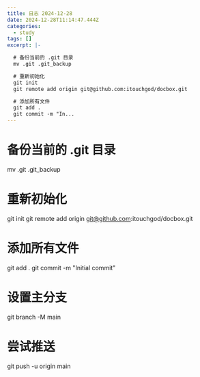 ```yaml
---
title: 日志 2024-12-28
date: 2024-12-28T11:14:47.444Z
categories:
  - study
tags: []
excerpt: |-

  # 备份当前的 .git 目录
  mv .git .git_backup

  # 重新初始化
  git init
  git remote add origin git@github.com:itouchgod/docbox.git

  # 添加所有文件
  git add .
  git commit -m "In...
---
```


# 备份当前的 .git 目录
mv .git .git_backup

# 重新初始化
git init
git remote add origin git@github.com:itouchgod/docbox.git

# 添加所有文件
git add .
git commit -m "Initial commit"

# 设置主分支
git branch -M main

# 尝试推送
git push -u origin main

